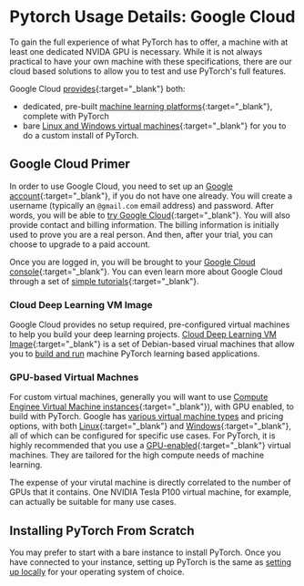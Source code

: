 # Pytorch Usage Details: Google Cloud

To gain the full experience of what PyTorch has to offer, a machine with at least one dedicated NVIDA GPU is necessary. While it is not always practical to have your own machine with these specifications, there are our cloud based solutions to allow you to test and use PyTorch's full features.

Google Cloud [provides](https://cloud.google.com/products/){:target="_blank"} both:

* dedicated, pre-built [machine learning platforms](https://cloud.google.com/products/ai/){:target="_blank"}, complete with PyTorch
* bare [Linux and Windows virtual machines](https://cloud.google.com/compute/){:target="_blank"} for you to do a custom install of PyTorch.

## Google Cloud Primer

In order to use Google Cloud, you need to set up an [Google account](https://accounts.google.com/){:target="_blank"}, if you do not have one already. You will create a username (typically an `@gmail.com` email address) and password. After words, you will be able to [try Google Cloud](https://console.cloud.google.com/freetrial){:target="_blank"}. You will also provide contact and billing information. The billing information is initially used to prove you are a real person. And then, after your trial, you can choose to upgrade to a paid account.

Once you are logged in, you will be brought to your [Google Cloud console](https://console.cloud.google.com/){:target="_blank"}.  You can even learn more about Google Cloud through a set of [simple tutorials](https://console.cloud.google.com/getting-started){:target="_blank"}.

### Cloud Deep Learning VM Image

Google Cloud provides no setup required, pre-configured virtual machines to help you build your deep learning projects. [Cloud Deep Learning VM Image](https://cloud.google.com/deep-learning-vm-image/){:target="_blank"} is a set of Debian-based virual machines that allow you to [build and run](https://cloud.google.com/deep-learning-vm/docs/) machine PyTorch learning based applications.

### GPU-based Virtual Machnes

For custom virtual machines, generally you will want to use [Compute Enginee Virtual Machine instances](https://cloud.google.com/compute/){:target="_blank"}), with GPU enabled, to build with PyTorch. Google has [various virtual machine types](https://console.cloud.google.com/compute/instances) and pricing options, with both [Linux](https://cloud.google.com/compute/docs/quickstart-linux){:target="_blank"} and [Windows](https://cloud.google.com/compute/docs/quickstart-windows){:target="_blank"}, all of which can be configured for specific use cases. For PyTorch, it is highly recommended that you use a [GPU-enabled](https://cloud.google.com/compute/docs/gpus/add-gpus){:target="_blank"} virtual machines. They are tailored for the high compute needs of machine learning.

The expense of your virutal machine is directly correlated to the number of GPUs that it contains. One NVIDIA Tesla P100 virtual machine, for example, can actually be suitable for many use cases.

## Installing PyTorch From Scratch

You may prefer to start with a bare instance to install PyTorch. Once you have connected to your instance, setting up PyTorch is the same as [setting up locally](get-started) for your operating system of choice.
